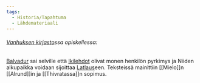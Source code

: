 ```yaml
---
tags:
  - Historia/Tapahtuma
  - Lähdemateriaali
---
```

###### [Vanhuksen kirjasto](Vanhuksen%20kirjasto.md)ssa opiskellessa:

[Balvadur](Balvadur.md) sai selville että [Ikilehdot](Ikilehdot.md) olivat monen henkilön pyrkimys ja Niiden alkupaikka voidaan sijoittaa [Latlaus](Latlaus.md)een. Teksteissä mainittiin [[Mielo]]n [[Alrund]]in ja [[Thivratassa]]n sopimus.